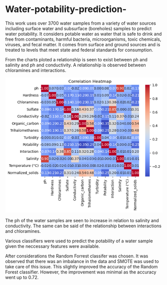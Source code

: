 # Water-potability-prediction-
This work uses over 3700 water samples from a variety of water sources including surface water and subsurface (boreholes) samples to predict water potability. It considers potable water as water that is safe to drink and free from contaminants, harmful bacteria, microorganisms, toxic chemicals, viruses, and fecal matter. It comes from surface and ground sources and is treated to levels that meet state and federal standards for consumption.

 From the charts ploted a relationship is seen to exist between ph and salinity and ph and conductivity. A relationship is observed between chloramines and interactions.

 ![Alt text](image.png)


 The ph of the water samples are seen to increase in relation to salinity and conductivity. The same can be said of the relationship between interactions and chloramines.

 Various classifiers were used to predict the potability of a water sample given the neccessary features were available. 


 

After considerations the Random Forrest classifer was chosen. It was observed that there was an imbalance in the data and SMOTE was used to take care of this issue. This slightly improved the accuracy of the Random Forest classifier. However, the improvement was minimal as the accuracy went up to 0.72.

